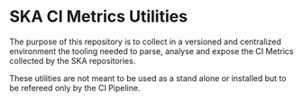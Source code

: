 SKA CI Metrics Utilities
========================

The purpose of this repository is to collect in a versioned and centralized environment the tooling needed to parse, analyse and expose
the CI Metrics collected by the SKA repositories.

These utilities are not meant to be used as a stand alone or installed but to be refereed only by the CI Pipeline.
